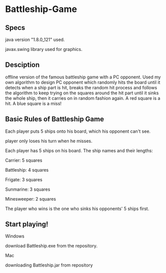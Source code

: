 # Battleship-Game
## Specs
 java version "1.8.0_121" used.
 
 javax.swing library used for graphics.

## Desciption
offline version of the famous battleship game with a PC opponent. Used my own algorithm to design PC opponent which randomly hits the board until it detects when a ship part is hit, breaks the random hit process and follows the algorithm to keep trying on the squares around the hit part until it sinks the whole ship, then it carries on in random fashion again. A red square is a hit. A blue square is a miss!

## Basic Rules of Battleship Game
Each player puts 5 ships onto his board, which his opponent can't see.

player only loses his turn when he misses.

Each player has 5 ships on his board. The ship names and their lengths:

Carrier: 5 squares

Battleship: 4 squares 

Frigate: 3 squares

Sunmarine: 3 squares

Minesweeper: 2 squares

The player who wins is the one who sinks his opponents' 5 ships first.



## Start playing!
 
Windows

download Battleship.exe from the repository.

Mac

downloading Battleship.jar from repository



